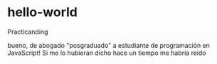 # hello-world
Practicanding

bueno, de abogado "posgraduado" a estudiante de programación en JavaScript!
Si me lo hubieran dicho hace un tiempo me habría reído
